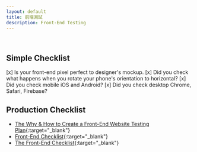```yaml
---
layout: default
title: 前端測試
description: Front-End Testing
---
```


<a name="en"></a>

<br>

## Simple Checklist

[x] Is your front-end pixel perfect to designer's mockup.
[x] Did you check what happens when you rotate your phone's orientation to horizontal?
[x] Did you check mobile iOS and Android?
[x] Did you check desktop Chrome, Safari, Firebase?

## Production Checklist

* [The Why & How to Create a Front-End Website Testing Plan](https://www.lambdatest.com/blog/the-why-how-to-create-a-front-end-website-testing-plan/){:target="_blank"}
* [Front-End Checklist](https://github.com/thedaviddias/Front-End-Checklist){:target="_blank"}
* [The Front-End Checklist](https://frontendchecklist.io/){:target="_blank"}